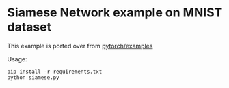 # Siamese Network example on MNIST dataset

This example is ported over from [pytorch/examples](https://github.com/pytorch/examples)

Usage:

```
pip install -r requirements.txt
python siamese.py
```
